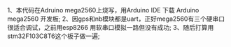 1、本代码在Adruino mega2560上烧写，用Arduino IDE 下载 Arduino mega2560 开发板;
2、因gps和nb模块都是uart，正好mega2560有三个硬串口很适合调试，之前用esp8266 用软串口模拟一路但没有成功;
3、随后打算用stm32F103C8T6这个板子做一遍;
